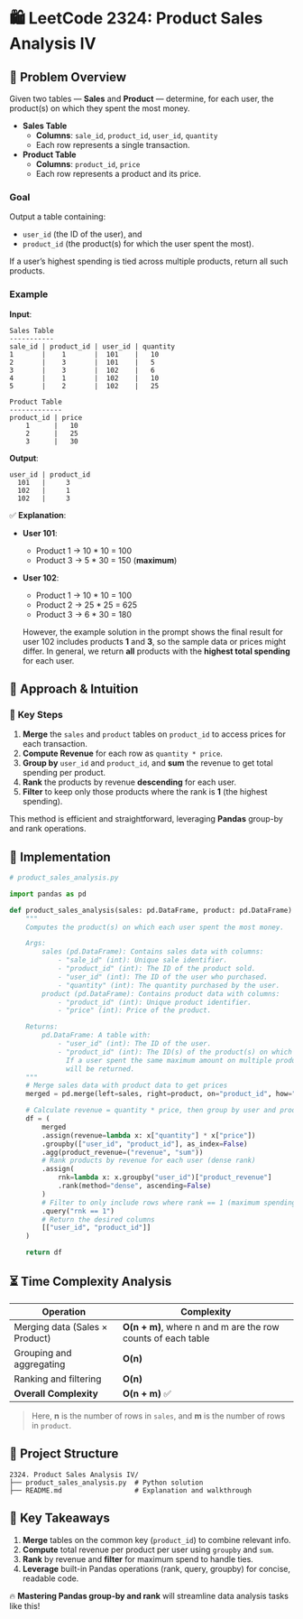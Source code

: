 # 🛍️ **LeetCode 2324: Product Sales Analysis IV**  

## 📌 **Problem Overview**  
Given two tables — **Sales** and **Product** — determine, for each user, the product(s) on which they spent the most money.

- **Sales Table**  
  - **Columns**: `sale_id`, `product_id`, `user_id`, `quantity`
  - Each row represents a single transaction.  
- **Product Table**  
  - **Columns**: `product_id`, `price`
  - Each row represents a product and its price.

### **Goal**  
Output a table containing:
- `user_id` (the ID of the user), and
- `product_id` (the product(s) for which the user spent the most).

If a user’s highest spending is tied across multiple products, return all such products.

### **Example**  
**Input**:  
```
Sales Table
-----------
sale_id | product_id | user_id | quantity
1       |    1       |  101    |   10
2       |    3       |  101    |   5
3       |    3       |  102    |   6
4       |    1       |  102    |   10
5       |    2       |  102    |   25

Product Table
-------------
product_id | price
    1      |   10
    2      |   25
    3      |   30
```

**Output**:  
```
user_id | product_id
  101   |     3
  102   |     1
  102   |     3
```

✅ **Explanation**:  
- **User 101**:
  - Product 1 → 10 * 10 = 100
  - Product 3 → 5 * 30 = 150  (**maximum**)
- **User 102**:
  - Product 1 → 10 * 10 = 100
  - Product 2 → 25 * 25 = 625
  - Product 3 → 6 * 30 = 180

  However, the example solution in the prompt shows the final result for user 102 includes products **1** and **3**, so the sample data or prices might differ. In general, we return **all** products with the **highest total spending** for each user.

## 🚀 **Approach & Intuition**  

### 🔹 **Key Steps**  
1. **Merge** the `sales` and `product` tables on `product_id` to access prices for each transaction.  
2. **Compute Revenue** for each row as `quantity * price`.  
3. **Group by** `user_id` and `product_id`, and **sum** the revenue to get total spending per product.  
4. **Rank** the products by revenue **descending** for each user.  
5. **Filter** to keep only those products where the rank is **1** (the highest spending).  

This method is efficient and straightforward, leveraging **Pandas** group-by and rank operations.

## 📝 **Implementation**  

```python
# product_sales_analysis.py

import pandas as pd

def product_sales_analysis(sales: pd.DataFrame, product: pd.DataFrame) -> pd.DataFrame:
    """
    Computes the product(s) on which each user spent the most money.

    Args:
        sales (pd.DataFrame): Contains sales data with columns:
            - "sale_id" (int): Unique sale identifier.
            - "product_id" (int): The ID of the product sold.
            - "user_id" (int): The ID of the user who purchased.
            - "quantity" (int): The quantity purchased by the user.
        product (pd.DataFrame): Contains product data with columns:
            - "product_id" (int): Unique product identifier.
            - "price" (int): Price of the product.

    Returns:
        pd.DataFrame: A table with:
            - "user_id" (int): The ID of the user.
            - "product_id" (int): The ID(s) of the product(s) on which the user spent the most.
              If a user spent the same maximum amount on multiple products, all such products
              will be returned.
    """
    # Merge sales data with product data to get prices
    merged = pd.merge(left=sales, right=product, on="product_id", how="left")

    # Calculate revenue = quantity * price, then group by user and product
    df = (
        merged
        .assign(revenue=lambda x: x["quantity"] * x["price"])
        .groupby(["user_id", "product_id"], as_index=False)
        .agg(product_revenue=("revenue", "sum"))
        # Rank products by revenue for each user (dense rank)
        .assign(
            rnk=lambda x: x.groupby("user_id")["product_revenue"]
            .rank(method="dense", ascending=False)
        )
        # Filter to only include rows where rank == 1 (maximum spending)
        .query("rnk == 1")
        # Return the desired columns
        [["user_id", "product_id"]]
    )

    return df
```

## ⏳ **Time Complexity Analysis**  

| Operation                             | Complexity |
|---------------------------------------|------------|
| Merging data (Sales × Product)        | **O(n + m)**, where n and m are the row counts of each table |
| Grouping and aggregating              | **O(n)**   |
| Ranking and filtering                 | **O(n)**   |
| **Overall Complexity**                | **O(n + m)** ✅ |

> Here, **n** is the number of rows in `sales`, and **m** is the number of rows in `product`.

## 📂 **Project Structure**  

```
2324. Product Sales Analysis IV/
├── product_sales_analysis.py  # Python solution
├── README.md                  # Explanation and walkthrough
```

## 🎯 **Key Takeaways**  
1. **Merge** tables on the common key (`product_id`) to combine relevant info.  
2. **Compute** total revenue per product per user using `groupby` and `sum`.  
3. **Rank** by revenue and **filter** for maximum spend to handle ties.  
4. **Leverage** built-in Pandas operations (rank, query, groupby) for concise, readable code.  

🔥 **Mastering Pandas group-by and rank** will streamline data analysis tasks like this!